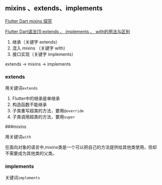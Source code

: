 ## mixins 、extends、implements

[Flutter Dart mixins 探究](https://juejin.im/post/5c44382d51882523f0261bb5)

[Flutter Dart语法(1):extends 、 implements 、 with的用法与区别](https://juejin.im/post/5c4881dae51d45098e4d96cf)

1. 继承（关键字 extends）
2. 混入 mixins （关键字 with）
3. 接口实现（关键字 implements）

extends -> mixins -> implements

### extends

用关键词`extends`

1. Flutter中的继承是单继承
2. 构造函数不能继承
3. 子类重写超类的方法，要用`@override`
4. 子类调用超类的方法，要用`super`

###mixins

用关键词`with`

在面向对象的语言中,mixins类是一个可以把自己的方法提供给其他类使用，但却不需要成为其他类的父类。



### implements

关键词`implements`

